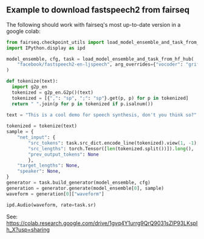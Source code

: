 ## Example to download fastspeech2 from fairseq

The following should work with fairseq's most up-to-date version in a google colab:

```python
from fairseq.checkpoint_utils import load_model_ensemble_and_task_from_hf
import IPython.display as ipd

model_ensemble, cfg, task = load_model_ensemble_and_task_from_hf_hub(
    "facebook/fastspeech2-en-ljspeech", arg_overrides={"vocoder": "griffin_lim", "fp16": False}
)

def tokenize(text):
  import g2p_en
  tokenized = g2p_en.G2p()(text)
  tokenized = [{",": "sp", ";": "sp"}.get(p, p) for p in tokenized]
  return " ".join(p for p in tokenized if p.isalnum())
  
text = "This is a cool demo for speech synthesis, don't you think so?"

tokenized = tokenize(text)
sample = {
    "net_input": {
        "src_tokens": task.src_dict.encode_line(tokenized).view(1, -1),
        "src_lengths": torch.Tensor([len(tokenized.split())]).long(),
        "prev_output_tokens": None
        },
    "target_lengths": None,
    "speaker": None,
}
generator = task.build_generator(model_ensemble, cfg)
generation = generator.generate(model_ensemble[0], sample)
waveform = generation[0]["waveform"]

ipd.Audio(waveform, rate=task.sr)
```

See: https://colab.research.google.com/drive/1gvq4Y1urrg9QrQ9031sZIP93LKspIh_X?usp=sharing